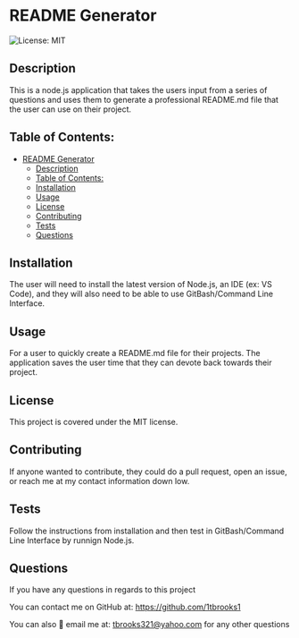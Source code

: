 
# README Generator

![License: MIT](https://img.shields.io/badge/License-MIT-yellow.svg)

## Description
This is a node.js application that takes the users input from a series of questions and uses them to generate a professional README.md file that the user can use on their project.
   
## Table of Contents:
- [README Generator](#readme-generator)
  - [Description](#description)
  - [Table of Contents:](#table-of-contents)
  - [Installation](#installation)
  - [Usage](#usage)
  - [License](#license)
  - [Contributing](#contributing)
  - [Tests](#tests)
  - [Questions](#questions)

## Installation
The user will need to install the latest version of  Node.js, an IDE (ex: VS Code), and  they will also need to be able to use GitBash/Command Line Interface.

## Usage
For a user to quickly create a README.md file for their projects. The application saves the user time that they can devote back towards their project.

## License
This project is covered under the MIT license.

## Contributing
If anyone wanted to contribute, they could do a pull request, open an issue, or reach me at my contact information down low.

## Tests
Follow the instructions from installation and then test in GitBash/Command Line Interface by runnign Node.js.

## Questions
If you have any questions in regards to this project 

You can contact me on GitHub at: https://github.com/1tbrooks1 

You can also 📧 email me at: tbrooks321@yahoo.com for any other questions